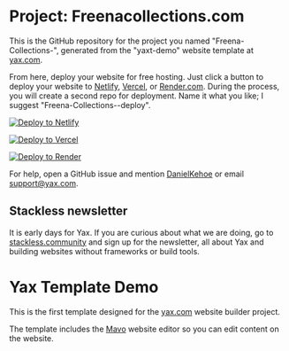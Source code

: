 # Project: Freenacollections.com

This is the GitHub repository for the project you named "Freena-Collections-", generated from the "yaxt-demo" website template at [yax.com](https://yax.com).

From here, deploy your website for free hosting. Just click a button to deploy your website to [Netlify](https://www.netlify.com/), [Vercel](https://vercel.com/), or [Render.com](https://render.com/). During the process, you will create a second repo for deployment. Name it what you like; I suggest "Freena-Collections--deploy".

[![Deploy to Netlify](https://www.netlify.com/img/deploy/button.svg)](https://app.netlify.com/start/deploy?repository=https://github.com/TgkCapture/Freena-Collections-)

[![Deploy to Vercel](https://vercel.com/button)](https://vercel.com/import/project?template=https://github.com/TgkCapture/Freena-Collections-)

[![Deploy to Render](https://render.com/images/deploy-to-render-button.svg)](https://render.com/deploy)

For help, open a GitHub issue and mention [DanielKehoe](https://github.com/DanielKehoe) or email [support@yax.com](mailto:support@yax.com?subject=[GitHub]%20Freena-Collections-).

## Stackless newsletter

It is early days for Yax. If you are curious about what we are doing, go to [stackless.community](https://stackless.community/) and sign up for the newsletter, all about Yax and building websites without frameworks or build tools.



# Yax Template Demo

This is the first template designed for the [yax.com](https://yax.com/) website builder project.

The template includes the [Mavo](https://mavo.io/) website editor so you can edit content on the website.
